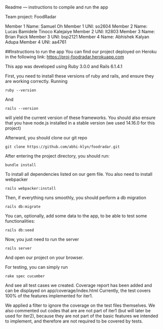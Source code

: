 Readme — instructions to compile and run the app

Team project: FoodRadar

Member 1 Name: Samuel Oh
Member 1 UNI: so2604
Member 2 Name: Lucas Bamidele Tinoco Kalejaiye
Member 2 UNI: lt2803
Member 3 Name: Brian Paick
Member 3 UNI: bsp2121
Member 4 Name: Abhishek Kalyan Adupa
Member 4 UNI: aa4761

##Instructions to run the app
You can find our project deployed on Heroku in the following link:
https://proj-foodradar.herokuapp.com

This app was developed using Ruby 3.0.0 and Rails 6.1.4.1

First, you need to install these versions of ruby and rails, and ensure they are working correctly.
Running 
```
ruby --version
```
And
```
rails --version
```
will yield the current version of these frameworks.
You should also ensure that you have node.js installed in a stable version (we used 14.16.0 for this project)

Afterward, you should clone our git repo
```
git clone https://github.com/abhi-klyn/foodradar.git
```
After entering the project directory, you should run:
```
bundle install
```
To install all dependencies listed on our gem file. You also need to install webpacker
```
rails webpacker:install
```

Then, if everything runs smoothly, you should perform a db migration
```
rails db:migrate
```
You can, optionally, add some data to the app, to be able to test some functionalities:
```
rails db:seed
```
Now, you just need to run the server
```
rails server
```
And open our project on your browser. 

For testing, you can simply run
```
rake spec cucumber
```

And see all test cases we created. Coverage report has been added and can be displayed on
app/coverage/index.html
Currently, the test covers 100% of the features implemented for iter1.

We applied a filter to ignore the coverage on the test files themselves. We also commented out codes
that are are not part of iter1 (but will later be used for iter2), because they are not part of the
basic features we intended to implement, and therefore are not required to be covered by tests.
